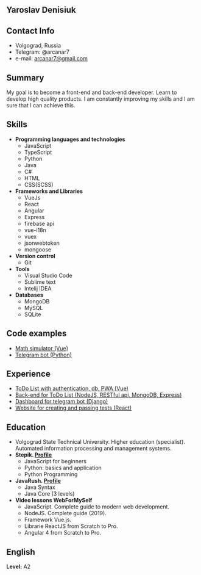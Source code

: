 ## Yaroslav Denisiuk

## Contact Info
  * Volgograd, Russia
  * Telegram: @arcanar7
  * e-mail: arcanar7@gmail.com

## Summary
My goal is to become a front-end and back-end developer. Learn to develop high quality products. 
I am constantly improving my skills and I am sure that I can achieve this.

## Skills
- **Programming languages and technologies**
  - JavaScript
  - TypeScript
  - Python
  - Java
  - C#
  - HTML
  - CSS(SCSS)
- **Frameworks and Libraries**
  - VueJs
  - React
  - Angular
  - Express
  - firebase api
  - vue-i18n
  - vuex
  - jsonwebtoken
  - mongoose
- **Version control**
  - Git
- **Tools**
  - Visual Studio Code
  - Sublime text
  - Intelij IDEA
- **Databases**
  - MongoDB
  - MySQL
  - SQLite

## Code examples
* [Math simulator (Vue)](https://github.com/arcanar7/training1)
* [Telegram bot (Python)](https://github.com/arcanar7/testbot2)

## Experience
* [ToDo List with authentication, db, PWA (Vue)](https://github.com/arcanar7/todo-vue)
* [Back-end for ToDo List (NodeJS, RESTful api, MongoDB, Express)](https://github.com/arcanar7/todo-vue-backend-rest-)
* [Dashboard for telegram bot (Django)](https://github.com/arcanar7/APBot2test)
* [Website for creating and passing tests (React)](https://github.com/arcanar7/quiz-react-app1)

## Education
- Volgograd State Technical University. Higher education (specialist). Automated information processing and management systems.
- **Stepik. [Profile](https://stepik.org/users/46135367)**
  - JavaScript for beginners
  - Python: basics and application
  - Python Programming
- **JavaRush. [Profile](https://javarush.ru/users/1265475)**
  - Java Syntax
  - Java Core (3 levels)
- **Video lessons WebForMySelf**
  - JavaScript. Complete guide to modern web development.
  - NodeJS. Complete guide (2019).
  - Framework Vue.js.
  - Librarie ReactJS from Scratch to Pro.
  - Angular 4 from Scratch to Pro.

## English
**Level:** A2

